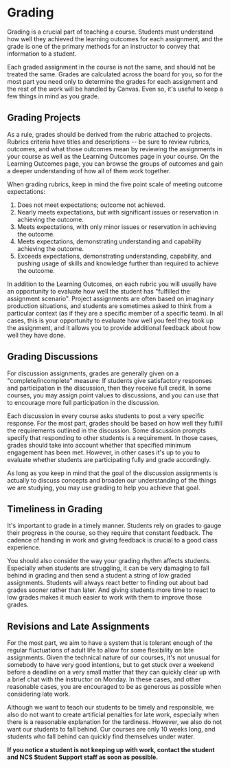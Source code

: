 # Grading

Grading is a crucial part of teaching a course. Students must understand how well they achieved the learning outcomes for each assignment, and the grade is one of the primary methods for an instructor to convey that information to a student.

Each graded assignment in the course is not the same, and should not be treated the same. Grades are calculated across the board for you, so for the most part you need only to determine the grades for each assignment and the rest of the work will be handled by Canvas. Even so, it's useful to keep a few things in mind as you grade.

## Grading Projects
As a rule, grades should be derived from the rubric attached to projects. Rubrics criteria have titles and descriptions -- be sure to review rubrics, outcomes, and what those outcomes mean by reviewing the assignments in your course as well as the Learning Outcomes page in your course. On the Learning Outcomes page, you can browse the groups of outcomes and gain a deeper understanding of how all of them work together.

When grading rubrics, keep in mind the five point scale of meeting outcome expectations:

1. Does not meet expectations; outcome not achieved.
2. Nearly meets expectations, but with significant issues or reservation in achieving the outcome.
3. Meets expectations, with only minor issues or reservation in achieving the outcome.
4. Meets expectations, demonstrating understanding and capability achieving the outcome.
5. Exceeds expectations, demonstrating understanding, capability, and pushing usage of skills and knowledge further than required to achieve the outcome.

In addition to the Learning Outcomes, on each rubric you will usually have an opportunity to evaluate how well the student has "fulfilled the assignment scenario". Project assignments are often based on imaginary production situations, and students are sometimes asked to think from a particular context (as if they are a specific member of a specific team). In all cases, this is your opportunity to evaluate how well you feel they took up the assignment, and it allows you to provide additional feedback about how well they have done.

## Grading Discussions
For discussion assignments, grades are generally given on a "complete/incomplete" measure: If students give satisfactory responses and participation in the discussion, then they receive full credit. In some courses, you may assign point values to discussions, and you can use that to encourage more full participation in the discussion.

Each discussion in every course asks students to post a very specific response. For the most part, grades should be based on how well they fulfill the requirements outlined in the discussion. Some discussion prompts specify that responding to other students is a requirement. In those cases, grades should take into account whether that specified minimum engagement has been met. However, in other cases it's up to you to evaluate whether students are participating fully and grade accordingly. 

As long as you keep in mind that the goal of the discussion assignments is actually to discuss concepts and broaden our understanding of the things we are studying, you may use grading to help you achieve that goal.

## Timeliness in Grading
It's important to grade in a timely manner. Students rely on grades to gauge their progress in the course, so they require that constant feedback. The cadence of handing in work and giving feedback is crucial to a good class experience.

You should also consider the way your grading rhythm affects students. Especially when students are struggling, it can be very damaging to fall behind in grading and then send a student a string of low graded assignments. Students will always react better to finding out about bad grades sooner rather than later. And giving students more time to react to low grades makes it much easier to work with them to improve those grades.

## Revisions and Late Assignments
For the most part, we aim to have a system that is tolerant enough of the regular fluctuations of adult life to allow for some flexibility on late assignments. Given the technical nature of our courses, it's not unusual for somebody to have very good intentions, but to get stuck over a weekend before a deadline on a very small matter that they can quickly clear up with a brief chat with the instructor on Monday. In these cases, and other reasonable cases, you are encouraged to be as generous as possible when considering late work. 

Although we want to teach our students to be timely and responsible, we also do not want to create artificial penalties for late work, especially when there is a reasonable explanation for the tardiness. However, we also do not want our students to fall behind. Our courses are only 10 weeks long, and students who fall behind can quickly find themselves under water.

**If you notice a student is not keeping up with work, contact the student and NCS Student Support staff as soon as possible.**


